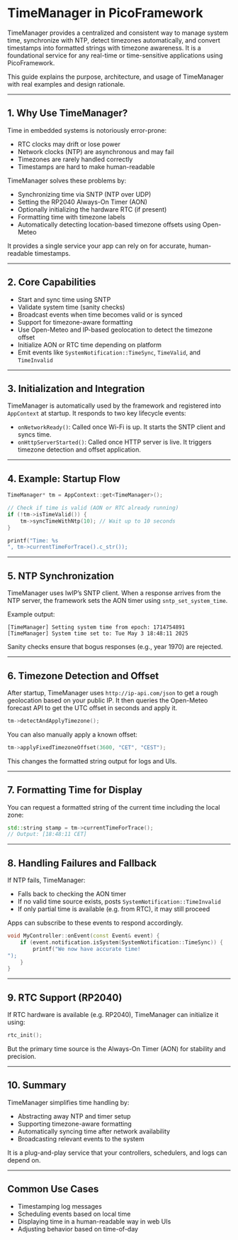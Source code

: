 
# TimeManager in PicoFramework

TimeManager provides a centralized and consistent way to manage system time, synchronize with NTP, detect timezones automatically, and convert timestamps into formatted strings with timezone awareness. It is a foundational service for any real-time or time-sensitive applications using PicoFramework.

This guide explains the purpose, architecture, and usage of TimeManager with real examples and design rationale.

---

## 1. Why Use TimeManager?

Time in embedded systems is notoriously error-prone:

- RTC clocks may drift or lose power
- Network clocks (NTP) are asynchronous and may fail
- Timezones are rarely handled correctly
- Timestamps are hard to make human-readable

TimeManager solves these problems by:

- Synchronizing time via SNTP (NTP over UDP)
- Setting the RP2040 Always-On Timer (AON)
- Optionally initializing the hardware RTC (if present)
- Formatting time with timezone labels
- Automatically detecting location-based timezone offsets using Open-Meteo

It provides a single service your app can rely on for accurate, human-readable timestamps.

---

## 2. Core Capabilities

- Start and sync time using SNTP
- Validate system time (sanity checks)
- Broadcast events when time becomes valid or is synced
- Support for timezone-aware formatting
- Use Open-Meteo and IP-based geolocation to detect the timezone offset
- Initialize AON or RTC time depending on platform
- Emit events like `SystemNotification::TimeSync`, `TimeValid`, and `TimeInvalid`

---

## 3. Initialization and Integration

TimeManager is automatically used by the framework and registered into `AppContext` at startup. It responds to two key lifecycle events:

- `onNetworkReady()`: Called once Wi-Fi is up. It starts the SNTP client and syncs time.
- `onHttpServerStarted()`: Called once HTTP server is live. It triggers timezone detection and offset application.

---

## 4. Example: Startup Flow

```cpp
TimeManager* tm = AppContext::get<TimeManager>();

// Check if time is valid (AON or RTC already running)
if (!tm->isTimeValid()) {
    tm->syncTimeWithNtp(10); // Wait up to 10 seconds
}

printf("Time: %s
", tm->currentTimeForTrace().c_str());
```

---

## 5. NTP Synchronization

TimeManager uses lwIP’s SNTP client. When a response arrives from the NTP server, the framework sets the AON timer using `sntp_set_system_time`.

Example output:

```
[TimeManager] Setting system time from epoch: 1714754891
[TimeManager] System time set to: Tue May 3 18:48:11 2025
```

Sanity checks ensure that bogus responses (e.g., year 1970) are rejected.

---

## 6. Timezone Detection and Offset

After startup, TimeManager uses `http://ip-api.com/json` to get a rough geolocation based on your public IP. It then queries the Open-Meteo forecast API to get the UTC offset in seconds and apply it.

```cpp
tm->detectAndApplyTimezone();
```

You can also manually apply a known offset:

```cpp
tm->applyFixedTimezoneOffset(3600, "CET", "CEST");
```

This changes the formatted string output for logs and UIs.

---

## 7. Formatting Time for Display

You can request a formatted string of the current time including the local zone:

```cpp
std::string stamp = tm->currentTimeForTrace();
// Output: [18:48:11 CET]
```

---

## 8. Handling Failures and Fallback

If NTP fails, TimeManager:

- Falls back to checking the AON timer
- If no valid time source exists, posts `SystemNotification::TimeInvalid`
- If only partial time is available (e.g. from RTC), it may still proceed

Apps can subscribe to these events to respond accordingly.

```cpp
void MyController::onEvent(const Event& event) {
    if (event.notification.isSystem(SystemNotification::TimeSync)) {
        printf("We now have accurate time!
");
    }
}
```

---

## 9. RTC Support (RP2040)

If RTC hardware is available (e.g. RP2040), TimeManager can initialize it using:

```cpp
rtc_init();
```

But the primary time source is the Always-On Timer (AON) for stability and precision.

---

## 10. Summary

TimeManager simplifies time handling by:

- Abstracting away NTP and timer setup
- Supporting timezone-aware formatting
- Automatically syncing time after network availability
- Broadcasting relevant events to the system

It is a plug-and-play service that your controllers, schedulers, and logs can depend on.

---

## Common Use Cases

- Timestamping log messages
- Scheduling events based on local time
- Displaying time in a human-readable way in web UIs
- Adjusting behavior based on time-of-day

